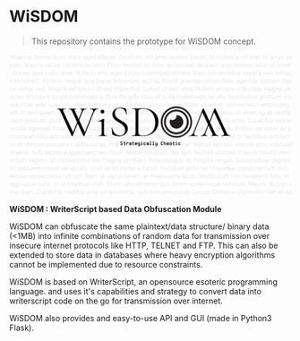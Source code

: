 # WiSDOM

> This repository contains the prototype for WiSDOM concept. 

![](docs/banner.png)

**WiSDOM : WriterScript based Data Obfuscation Module**

WiSDOM  can obfuscate the same plaintext/data structure/ binary data (<1MB) into infinite combinations of random data for transmission over insecure internet protocols like HTTP, TELNET and FTP.
This can also be extended to store data in databases where heavy encryption algorithms cannot be implemented due to resource constraints.

WiSDOM is based on WriterScript, an opensource esoteric programming language.
and uses it's capabilities and strategy to convert data into writerscript code on the go for transmission over internet.

WiSDOM also provides and easy-to-use API and GUI (made in Python3 Flask).
